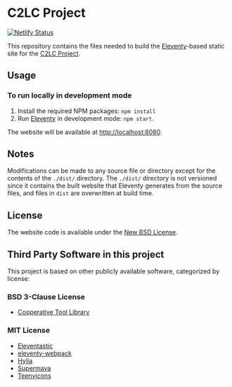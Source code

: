 # C2LC Project

[![Netlify Status](https://api.netlify.com/api/v1/badges/b69af899-f119-4aa8-a7e2-e5d99e995b8c/deploy-status)](https://app.netlify.com/sites/weavly/deploys)

This repository contains the files needed to build the [Eleventy](http://11ty.dev/)-based static site for the [C2LC Project](https://c2lc-project.netlify.app).

## Usage

### To run locally in development mode

1. Install the required NPM packages: `npm install`
2. Run [Eleventy](http://11ty.dev) in development mode: `npm start`.

The website will be available at [http://localhost:8080](http://localhost:8080).

## Notes

Modifications can be made to any source file or directory except for the contents of the `./dist/` directory. The
`./dist/` directory is not versioned since it contains the built website that Eleventy generates from the source files,
and  files in `dist` are overwritten at build time.

## License

The website code is available under the [New BSD License](https://raw.githubusercontent.com/codelearncreate/c2lc-project-website/main/LICENSE.md).

## Third Party Software in this project

This project is based on other publicly available software, categorized by license:

### BSD 3-Clause License

* [Cooperative Tool Library](https://github.com/platform-coop-toolkit/coop-tool-library)

### MIT License

* [Eleventastic](https://github.com/maxboeck/eleventastic)
* [eleventy-webpack](https://github.com/clenemt/eleventy-webpack)
* [Hylia](https://github.com/hankchizljaw/hylia)
* [Supermaya](https://github.com/MadeByMike/supermaya)
* [Teenyicons](https://github.com/teenyicons/teenyicons)
